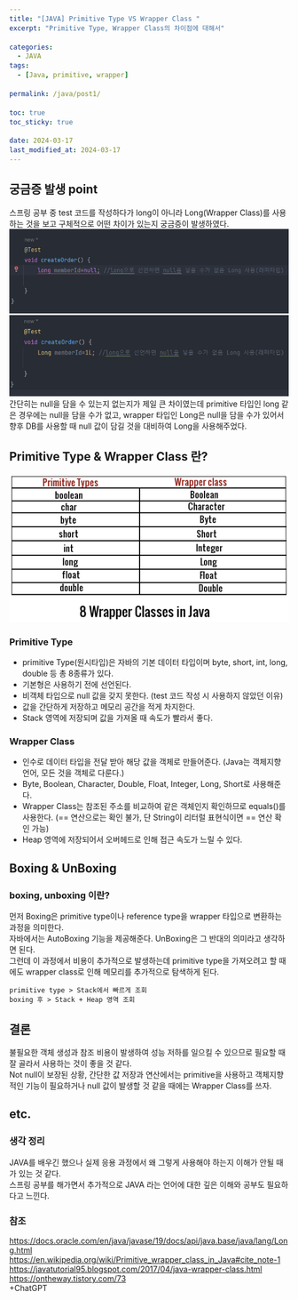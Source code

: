 ```yaml
---
title: "[JAVA] Primitive Type VS Wrapper Class "
excerpt: "Primitive Type, Wrapper Class의 차이점에 대해서"

categories:
  - JAVA
tags:
  - [Java, primitive, wrapper]

permalink: /java/post1/

toc: true
toc_sticky: true

date: 2024-03-17
last_modified_at: 2024-03-17
---
```

## 궁금증 발생 point  
스프링 공부 중 test 코드를 작성하다가 long이 아니라 Long(Wrapper Class)를 사용하는 것을 보고 구체적으로 어떤 차이가 있는지 궁금증이 발생하였다.
![output](/assets/images/posts_img/java-cate/long.png)
![output](/assets/images/posts_img/java-cate/long_wrapper.png)  
간단히는 null을 담을 수 있는지 없는지가 제일 큰 차이였는데 primitive 타입인 long 같은 경우에는 null을 담을 수가 없고, wrapper 타입인 Long은 null을 담을 수가 있어서 향후 DB를 사용할 때 null 값이 담길 것을 대비하여 Long을 사용해주었다.

## Primitive Type & Wrapper Class 란?  
![output](/assets/images/posts_img/java-cate/pri_wrap.png)
### Primitive Type  
* primitive Type(원시타입)은 자바의 기본 데이터 타입이며 byte, short, int, long, double 등 총 8종류가 있다.  
* 기본형은 사용하기 전에 선언된다.
* 비객체 타입으로 null 값을 갖지 못한다. (test 코드 작성 시 사용하지 않았던 이유)
* 값을 간단하게 저장하고 메모리 공간을 적게 차지한다.
* Stack 영역에 저장되며 값을 가져올 때 속도가 빨라서 좋다.  
### Wrapper Class  
* 인수로 데이터 타입을 전달 받아 해당 값을 객체로 만들어준다. (Java는 객체지향 언어, 모든 것을 객체로 다룬다.)  
* Byte, Boolean, Character, Double, Float, Integer, Long, Short로 사용해준다.
* Wrapper Class는 참조된 주소를 비교하여 같은 객체인지 확인하므로 equals()를 사용한다. (== 연산으로는 확인 불가, 단 String이 리터럴 표현식이면 == 연산 확인 가능)
* Heap 영역에 저장되어서 오버헤드로 인해 접근 속도가 느릴 수 있다.   
  
## Boxing & UnBoxing
### boxing, unboxing 이란?
먼저 Boxing은 primitive type이나 reference type을 wrapper 타입으로 변환하는 과정을 의미한다.  
자바에서는 AutoBoxing 기능을 제공해준다. UnBoxing은 그 반대의 의미라고 생각하면 된다.  
그런데 이 과정에서 비용이 추가적으로 발생하는데 primitive type을 가져오려고 할 때에도 wrapper class로 인해 메모리를 추가적으로 탐색하게 된다.  
```
primitive type > Stack에서 빠르게 조회  
boxing 후 > Stack + Heap 영역 조회
```  
  
## 결론  
불필요한 객체 생성과 참조 비용이 발생하여 성능 저하를 일으킬 수 있으므로 필요할 때 잘 골라서 사용하는 것이 좋을 것 같다.  
Not null이 보장된 상황, 간단한 값 저장과 연산에서는 primitive을 사용하고 객체지향적인 기능이 필요하거나 null 값이 발생할 것 같을 때에는 Wrapper Class를 쓰자.  


## etc.
### 생각 정리  
JAVA를 배우긴 했으나 실제 응용 과정에서 왜 그렇게 사용해야 하는지 이해가 안될 때가 있는 것 같다.  
스프링 공부를 해가면서 추가적으로 JAVA 라는 언어에 대한 깊은 이해와 공부도 필요하다고 느낀다.  

### 참조
https://docs.oracle.com/en/java/javase/19/docs/api/java.base/java/lang/Long.html
https://en.wikipedia.org/wiki/Primitive_wrapper_class_in_Java#cite_note-1
https://javatutorial95.blogspot.com/2017/04/java-wrapper-class.html
https://ontheway.tistory.com/73  
+ChatGPT
